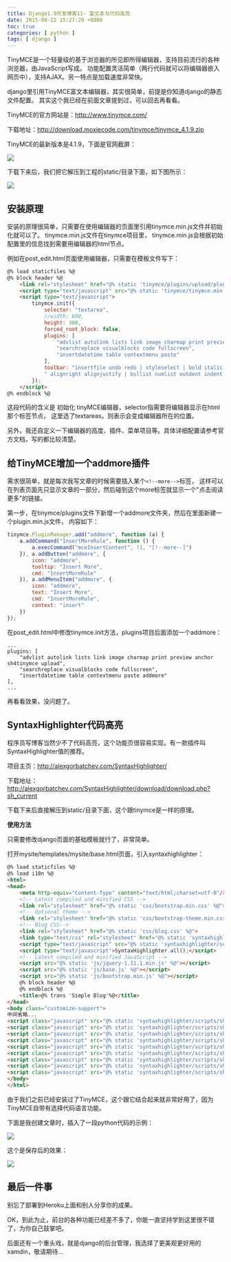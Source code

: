 ```yaml
---
title: Django1.9开发博客11- 富文本与代码高亮
date: 2015-08-22 15:27:29 +0800
toc: true
categories: [ python ]
tags: [ django ]
---
```


TinyMCE是一个轻量级的基于浏览器的所见即所得编辑器，支持目前流行的各种浏览器，由JavaScript写成。
功能配置灵活简单（两行代码就可以将编辑器嵌入网页中），支持AJAX。另一特点是加载速度非常快。

django里引用TinyMCE富文本编辑器，其实很简单，前提是你知道django的静态文件配置。
其实这个我已经在前面文章提到过，可以回去再看看。

TinyMCE的官方网站是：<http://www.tinymce.com/>
<!-- more -->

下载地址：<http://download.moxiecode.com/tinymce/tinymce_4.1.9.zip>

TinyMCE的最新版本是4.1.9，下面是官网截屏：

![](https://xnstatic-1253397658.file.myqcloud.com/tinymce.png)

下载下来后，我们把它解压到工程的static/目录下面，如下图所示：

![](https://xnstatic-1253397658.file.myqcloud.com/dj101.png)

## 安装原理

安装的原理很简单，只需要在使用编辑器的页面里引用tinymce.min.js文件并初始化就可以了。
tinymce.min.js文件在tinymce项目里，
tinymce.min.js会根据初始配置里的信息找到需要用编辑器的html节点。

例如在post_edit.html页面使用编辑器，只需要在模板文件写下：

```html
@% load staticfiles %@
@% block header %@
    <link rel="stylesheet" href="@% static 'tinymce/plugins/upload/plugin.css' %@">
    <script type="text/javascript" src="@% static 'tinymce/tinymce.min.js' %@"></script>
    <script type="text/javascript">
        tinymce.init({
            selector: "textarea",
            //width: 800,
            height: 300,
            forced_root_block: false,
            plugins: [
                "advlist autolink lists link image charmap print preview anchor sh4tinymce upload",
                "searchreplace visualblocks code fullscreen",
                "insertdatetime table contextmenu paste"
            ],
            toolbar: "insertfile undo redo | styleselect | bold italic | alignleft aligncenter" +
            " alignright alignjustify | bullist numlist outdent indent | preview link image sh4tinymce"
        });
    </script>
@% endblock %@
```

这段代码的含义是 初始化 tinyMCE编辑器，selector指需要将编辑器显示在html那个标签节点，
这里选了textareas。则表示<textareas>会变成编辑器所在的位置。

另外，我还自定义一下编辑器的高度、插件、菜单项目等。具体详细配置请参考官方文档，写的都比较清楚。

## 给TinyMCE增加一个addmore插件

需求很简单，就是每次我写文章的时候需要插入某个`<!--more-->`标签，
这样可以在列表页面先只显示文章的一部分，然后碰到这个more标签就显示一个"点击阅读更多"的链接。

第一步，在tinymce/plugins文件下新增一个addmore文件夹，然后在里面新建一个plugin.min.js文件，
内容如下：

```js
tinymce.PluginManager.add("addmore", function (a) {
    a.addCommand("InsertMoreRule", function () {
        a.execCommand("mceInsertContent", !1, "[!--more--]")
    }), a.addButton("addmore", {
        icon: "addmore",
        tooltip: "Insert More",
        cmd: "InsertMoreRule"
    }), a.addMenuItem("addmore", {
        icon: "addmore",
        text: "Insert More",
        cmd: "InsertMoreRule",
        context: "insert"
    })
});
```

在post_edit.html中修改tinymce.init方法，plugins项目后面添加一个addmore：

    ...
    plugins: [
        "advlist autolink lists link image charmap print preview anchor sh4tinymce upload",
        "searchreplace visualblocks code fullscreen",
        "insertdatetime table contextmenu paste addmore"
    ],
    ...

再看看效果，没问题了。

## SyntaxHighlighter代码高亮

程序员写博客当然少不了代码高亮，这个功能页很容易实现。有一款插件叫SyntaxHighlighter值的推荐。

项目主页：<http://alexgorbatchev.com/SyntaxHighlighter/>

下载地址：<http://alexgorbatchev.com/SyntaxHighlighter/download/download.php?sh_current>

下载下来后直接解压到static/目录下面，这个跟tinymce是一样的原理。

**使用方法**

只需要修改django页面的基础模板就行了，非常简单。

打开mysite/templates/mysite/base.html页面，引入syntaxhighlighter：

```html
@% load staticfiles %@
@% load i18n %@
<html>
<head>
    <meta http-equiv="Content-Type" content="text/html;charset=utf-8"/>
    <!-- Latest compiled and minified CSS -->
    <link rel="stylesheet" href="@% static 'css/bootstrap.min.css' %@">
    <!-- Optional theme -->
    <link rel="stylesheet" href="@% static 'css/bootstrap-theme.min.css' %@">
    <!-- Blog CSS-->
    <link rel="stylesheet" href="@% static 'css/blog.css' %@">
    <link type="text/css" rel="stylesheet" href="@% static 'syntaxhighlighter/styles/shCoreDefault.css' %@"/>
    <script type="text/javascript" src="@% static 'syntaxhighlighter/scripts/shCore.js' %@"></script>
    <script type="text/javascript">SyntaxHighlighter.all();</script>
    <!-- Latest compiled and minified JavaScript -->
    <script src="@% static 'js/jquery-1.11.1.min.js' %@"></script>
    <script src="@% static 'js/base.js' %@"></script>
    <script src="@% static 'js/bootstrap.min.js' %@"></script>
    @% block header %@
    @% endblock %@
    <title>@% trans 'Simple Blog'%@</title>
</head>
<body class="customize-support">
中间省略...
<script class="javascript" src="@% static 'syntaxhighlighter/scripts/shBrushJScript.js' %@"></script>
<script class="javascript" src="@% static 'syntaxhighlighter/scripts/shBrushBash.js' %@"></script>
<script class="javascript" src="@% static 'syntaxhighlighter/scripts/shBrushPhp.js' %@"></script>
<script class="javascript" src="@% static 'syntaxhighlighter/scripts/shBrushJava.js' %@"></script>
<script class="javascript" src="@% static 'syntaxhighlighter/scripts/shBrushSql.js' %@"></script>
<script class="javascript" src="@% static 'syntaxhighlighter/scripts/shBrushXml.js' %@"></script>
<script class="javascript" src="@% static 'syntaxhighlighter/scripts/shBrushPython.js' %@"></script>
<script class="javascript" src="@% static 'syntaxhighlighter/scripts/shBrushCss.js' %@"></script>
<script class="javascript" src="@% static 'syntaxhighlighter/scripts/shBrushCpp.js' %@"></script>
</body>
</html>
```

由于我们之前已经安装过了TinyMCE，这个跟它结合起来就非常好用了，因为TinyMCE自带有选择代码语言功能。

下面是我创建文章时，插入了一段python代码的示例：

![](https://xnstatic-1253397658.file.myqcloud.com/dj102.png)

这个是保存后的效果：

![](https://xnstatic-1253397658.file.myqcloud.com/dj103.png)

## 最后一件事

别忘了部署到Heroku上面和别人分享你的成果。

OK，到此为止，前台的各种功能已经差不多了，你能一直坚持学到这里很不错了，为你自己鼓掌吧。

后面还有一个重头戏，就是django的后台管理，我选择了更美观更好用的xamdin，敬请期待...

